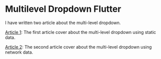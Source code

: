 # Multilevel Dropdown Flutter

I have written two article about the multi-level dropdown. 

[Article 1](https://www.nstack.in/blog/multi-level-dropdown-in-a-flutter-part-1/): The first article cover about the multi-level dropdown using static data.

[Article 2](https://www.nstack.in/blog/multi-level-dropdown-in-a-flutter-part-2/): The second article cover about the multi-level dropdown using network data.
